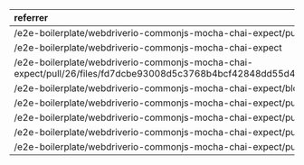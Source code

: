 | referrer                                                                                                                                                 | count | uniques |
| :------------------------------------------------------------------------------------------------------------------------------------------------------- | :---- | :------ |
| /e2e-boilerplate/webdriverio-commonjs-mocha-chai-expect/pulls                                                                                            | 3     | 1       |
| /e2e-boilerplate/webdriverio-commonjs-mocha-chai-expect                                                                                                  | 2     | 2       |
| /e2e-boilerplate/webdriverio-commonjs-mocha-chai-expect/pull/26/files/fd7dcbe93008d5c3768b4bcf42848dd55d48949f..64e04f902ce4d6c0f98b774cb455a467cdbce243 | 2     | 1       |
| /e2e-boilerplate/webdriverio-commonjs-mocha-chai-expect/blob/master/wdio.conf.js                                                                         | 1     | 1       |
| /e2e-boilerplate/webdriverio-commonjs-mocha-chai-expect/pull/23                                                                                          | 1     | 1       |
| /e2e-boilerplate/webdriverio-commonjs-mocha-chai-expect/pull/25                                                                                          | 1     | 1       |
| /e2e-boilerplate/webdriverio-commonjs-mocha-chai-expect/pull/26                                                                                          | 1     | 1       |
| /e2e-boilerplate/webdriverio-commonjs-mocha-chai-expect/pull/31                                                                                          | 1     | 1       |